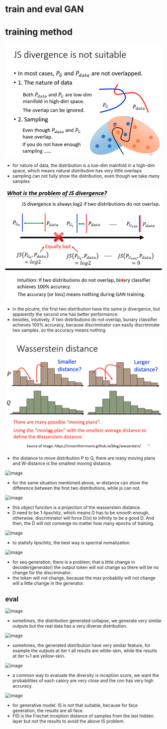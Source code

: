# train and eval GAN

# training method

![image](https://github.com/KobryLee/ML-2021Spring-NTU-hws/blob/main/notes/statics/lecture6/12-dis-problem.png)

* for nature of data, the distribution is a low-dim mainfold in a high-dim space, which means natural distribution has very little overlaps
* sampling can not fully show the distribution, even though we take many samples

![image](https://github.com/KobryLee/ML-2021Spring-NTU-hws/blob/main/notes/statics/lecture6/13-js-not-suit.png)

* in the picutre, the first two distribution have the same js divergence, but apparently the second one has better performance.
* besides, intutively, if two distributions do not overlap, bunary classifier achieves 100% accuracy, because discriminator can easily discriminate two samples. so the accuracy means nothing

![image](https://github.com/KobryLee/ML-2021Spring-NTU-hws/blob/main/notes/statics/lecture6/14-wasserstein-distance.png)

* the distance to move distribution P to Q, there are many moving plans and W-distance is the smallest moving distance.

![image](https://github.com/KobryLee/ML-2021Spring-NTU-hws/tree/main/notes/statics/lecture6/15-wd-vs-js.png)

* for the same situation mentioned above, w-distance can show the difference between the first two distributions, while js can not.

![image](https://github.com/KobryLee/ML-2021Spring-NTU-hws/tree/main/notes/statics/lecture6/16-wgan.png)

* this object function is a projection of the wasserstein distance.
* D need to be 1-lipschitz, which means D has to be smooth enough, otherwise, discriminator will force D(x) to infinity to be a good D. And then, the D will not converge no matter how many epochs of training.

![image](https://github.com/KobryLee/ML-2021Spring-NTU-hws/tree/main/notes/statics/lecture6/17-keep-lipschitz.png)

* to statisfy lipschitz, the best way is spectral nomalization.

![image](https://github.com/KobryLee/ML-2021Spring-NTU-hws/tree/main/notes/statics/lecture6/18-gan-seq.png)

* for seq generation, there is a problem, that a little change in decoder(generator) the output token will not change so there will be no change for the discriminator.
* the token will not change, because the max probablily will not change will a little change in the generator.

## eval

![image](https://github.com/KobryLee/ML-2021Spring-NTU-hws/tree/main/notes/statics/lecture6/20-diversity-mode-collapse.png)

* sometimes, the distribution generated collapse, we generate very similar outputs but the real data has a very diverse distribution.

![image](https://github.com/KobryLee/ML-2021Spring-NTU-hws/tree/main/notes/statics/lecture6/21-diversity-mode-dropping.png)

* sometimes, the generated distribution have very similar feature, for example the outputs at iter t all results are white-skin, while the results at iter t+1 are yellow-skin.

![image](https://github.com/KobryLee/ML-2021Spring-NTU-hws/tree/main/notes/statics/lecture6/22-inception-score.png)

* a common way to evaluate the diversity is inception score, we want the probabilities of each catory are very close and the cnn has very high accuracy.

![image](https://github.com/KobryLee/ML-2021Spring-NTU-hws/tree/main/notes/statics/lecture6/23-eval-FID.png)

* for generative model. IS is not that suitable, because for face generation, the results are all face.
* FID is the Frechet inception distance of samples from the last hidden layer but not the results to avoid the above IS problem.










